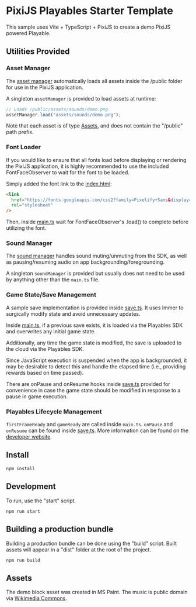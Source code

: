 # PixiJS Playables Starter Template

This sample uses Vite + TypeScript + PixiJS to create a demo PixiJS powered Playable.

## Utilities Provided

### Asset Manager

The [asset manager](src/core/assets/assetManager.ts) automatically loads all
assets inside the /public folder for use in the PixiJS application.

A singleton `assetManager` is provided to load assets at runtime:

```typescript
// Loads /public/assets/sounds/demo.png
assetManager.load("assets/sounds/demo.png");
```

Note that each asset is of type [Assets](https://pixijs.com/7.x/guides/components/assets),
and does not contain the "/public" path prefix.

### Font Loader

If you would like to ensure that all fonts load before displaying or
rendering the PixiJS application, it is highly recommended to use the
included FontFaceObserver to wait for the font to be loaded.

Simply added the font link to the [index.html](index.html):

```html
<link
  href="https://fonts.googleapis.com/css2?family=Pixelify+Sans&display=swap"
  rel="stylesheet"
/>
```

Then, inside [main.ts](main.ts) wait for FontFaceObserver's .load() to complete
before utilizing the font.

### Sound Manager

The [sound manager](src/core/sounds/soundManager.ts) handles sound muting/unmuting
from the SDK, as well as pausing/resuming audio on app backgrounding/foregrounding.

A singleton `soundManager` is provided but usually does not
need to be used by anything other than the `main.ts` file.

### Game State/Save Management

A sample save implementation is provided inside [save.ts](src/gamestate/save.ts).
It uses Immer to surgically modify state and avoid unnecessary updates.

Inside [main.ts](src/main.ts), if a previous save exists, it is loaded via the
Playables SDK and overwrites any initial game state.

Additionally, any time the game state is modified, the save is uploaded to the
cloud via the Playables SDK.

Since JavaScript execution is suspended when the app is backgrounded,
it may be desirable to detect this and handle the elapsed time (i.e.,
providing rewards based on time passed).

There are onPause and onResume hooks inside [save.ts](src/gamestate/save.ts)
provided for convenience in case the game state should be
modified in response to a pause in game execution.

### Playables Lifecycle Management

`firstFrameReady` and `gameReady` are called inside `main.ts`. `onPause` and
`onResume` can be found inside [save.ts](src/gamestate/save.ts). More information can be found on the [developer website](https://developers.google.com/youtube/gaming/playables/).

## Install

```shell
npm install
```

## Development

To run, use the "start" script.

```shell
npm run start
```

## Building a production bundle

Building a production bundle can be done using the "build" script. Built assets will appear in a "dist" folder at the root of the project.

```shell
npm run build
```

## Assets

The demo block asset was created in MS Paint. The music is public domain via [Wikimedia Commons](https://commons.wikimedia.org/wiki/File:Ludwig_van_Beethoven_-_sonata_no._14_in_c_sharp_minor_%27moonlight%27,_op._27_no._2_-_i._adagio_sostenuto.ogg).
